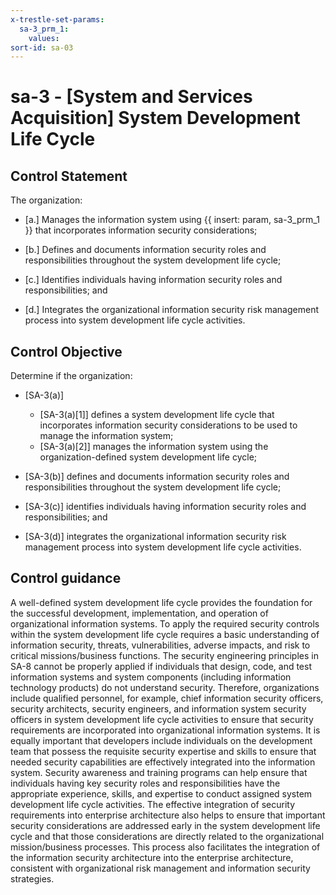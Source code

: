 ```yaml
---
x-trestle-set-params:
  sa-3_prm_1:
    values:
sort-id: sa-03
---
```


# sa-3 - \[System and Services Acquisition\] System Development Life Cycle

## Control Statement

The organization:

- \[a.\] Manages the information system using {{ insert: param, sa-3_prm_1 }} that incorporates information security considerations;

- \[b.\] Defines and documents information security roles and responsibilities throughout the system development life cycle;

- \[c.\] Identifies individuals having information security roles and responsibilities; and

- \[d.\] Integrates the organizational information security risk management process into system development life cycle activities.

## Control Objective

Determine if the organization:

- \[SA-3(a)\]

  - \[SA-3(a)[1]\] defines a system development life cycle that incorporates information security considerations to be used to manage the information system;
  - \[SA-3(a)[2]\] manages the information system using the organization-defined system development life cycle;

- \[SA-3(b)\] defines and documents information security roles and responsibilities throughout the system development life cycle;

- \[SA-3(c)\] identifies individuals having information security roles and responsibilities; and

- \[SA-3(d)\] integrates the organizational information security risk management process into system development life cycle activities.

## Control guidance

A well-defined system development life cycle provides the foundation for the successful development, implementation, and operation of organizational information systems. To apply the required security controls within the system development life cycle requires a basic understanding of information security, threats, vulnerabilities, adverse impacts, and risk to critical missions/business functions. The security engineering principles in SA-8 cannot be properly applied if individuals that design, code, and test information systems and system components (including information technology products) do not understand security. Therefore, organizations include qualified personnel, for example, chief information security officers, security architects, security engineers, and information system security officers in system development life cycle activities to ensure that security requirements are incorporated into organizational information systems. It is equally important that developers include individuals on the development team that possess the requisite security expertise and skills to ensure that needed security capabilities are effectively integrated into the information system. Security awareness and training programs can help ensure that individuals having key security roles and responsibilities have the appropriate experience, skills, and expertise to conduct assigned system development life cycle activities. The effective integration of security requirements into enterprise architecture also helps to ensure that important security considerations are addressed early in the system development life cycle and that those considerations are directly related to the organizational mission/business processes. This process also facilitates the integration of the information security architecture into the enterprise architecture, consistent with organizational risk management and information security strategies.
